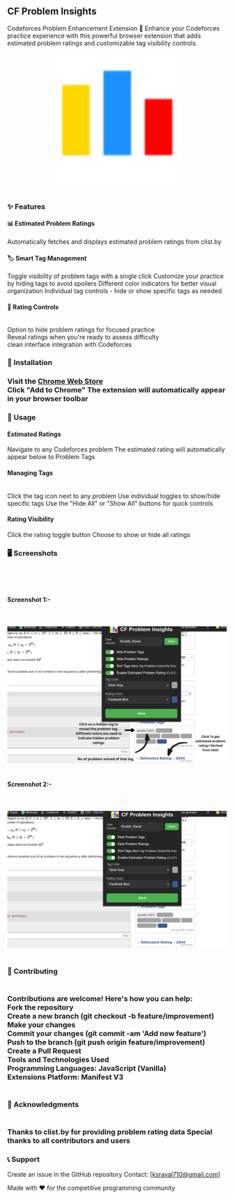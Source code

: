 ## CF Problem Insights

Codeforces Problem Enhancement Extension 🚀
Enhance your Codeforces practice experience with this powerful browser extension that adds estimated problem ratings and customizable tag visibility controls.
<br>
<div align="center">
<img src="src/icon/CFProblemInsights128png.png" alt="" width="300" height="300">
</div>
<br>
<h3>✨ Features</h3>

<h4>📊 Estimated Problem Ratings</h4>

Automatically fetches and displays estimated problem ratings from clist.by

<h4>🏷️ Smart Tag Management</h4>

Toggle visibility of problem tags with a single click
Customize your practice by hiding tags to avoid spoilers
Different color indicators for better visual organization
Individual tag controls - hide or show specific tags as needed

<h4>🎯 Rating Controls</h4>
<br>
Option to hide problem ratings for focused practice
<br>
Reveal ratings when you're ready to assess difficulty
<br>
clean interface integration with Codeforces

<h3>🚀 Installation<h3>

Visit the <a href="https://chromewebstore.google.com/detail/cf-problem-insights/jpelkcdgakhmabljokpfjjpinlmpmaki?authuser=0">Chrome Web Store</a>
<br>
Click "Add to Chrome" 
The extension will automatically appear in your browser toolbar

<h3>🔧 Usage</h3>
<h4>Estimated Ratings</h4>

Navigate to any Codeforces problem
The estimated rating will automatically appear below to Problem Tags

<h4>Managing Tags</h4>
<br>
Click the tag icon next to any problem
Use individual toggles to show/hide specific tags
Use the "Hide All" or "Show All" buttons for quick controls

<h4>Rating Visibility</h4>

Click the rating toggle button
Choose to show or hide all ratings

<h3>🖥️ Screenshots<h3>
<br>
<br>
<h4>Screenshot 1:-</h4>
<br>
<br>
<img src="src/icon/everything.png" alt="" >
<br>
<br>
<h4>Screenshot 2:-</h4>
<br>
<br>
<img src="src/icon/allinone.png" alt="" >
<br>
<br>
<h3>🤝 Contributing<h3>
<br>
Contributions are welcome! Here's how you can help:
<br>
Fork the repository
<br>
Create a new branch (git checkout -b feature/improvement)
<br>
Make your changes
<br>
Commit your changes (git commit -am 'Add new feature')
<br>
Push to the branch (git push origin feature/improvement)
<br>
Create a Pull Request
<br>
Tools and Technologies Used
<br>
Programming Languages: JavaScript (Vanilla)
<br>
Extensions Platform: Manifest V3
<br>
<br>
<h3>🙏 Acknowledgments<h3>
<br>
Thanks to clist.by for providing problem rating data
Special thanks to all contributors and users

<h3>📞 Support</h3>

Create an issue in the GitHub repository
Contact: [ksraval710@gmail.com]

Made with ❤️ for the competitive programming community
